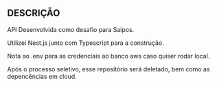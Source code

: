 ## DESCRIÇÃO

API Desenvolvida como desafio para Saipos.

Utilizei Nest.js junto com Typescript para a construção. 

Nota ao .env para as credenciais ao banco aws caso quiser rodar local.

Após o processo seletivo, esse reposítório será deletado, bem como as depencências em cloud.
